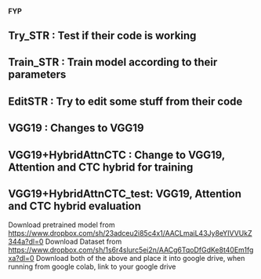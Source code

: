 #### FYP


## Try_STR :                  Test if their code is working
## Train_STR :                Train model according to their parameters
## EditSTR :                  Try to edit some stuff from their code
## VGG19 :                    Changes to VGG19
## VGG19+HybridAttnCTC :      Change to VGG19, Attention and CTC hybrid for training
## VGG19+HybridAttnCTC_test:  VGG19, Attention and CTC hybrid evaluation


Download pretrained model from https://www.dropbox.com/sh/23adceu2i85c4x1/AACLmaiL43Jy8eYIVVUkZ344a?dl=0
Download Dataset from https://www.dropbox.com/sh/1s6r4slurc5ei2n/AACg6TqoDfGdKe8t40Em1fgxa?dl=0
Download both of the above and place it into google drive, when running from google colab, link to your google drive 
